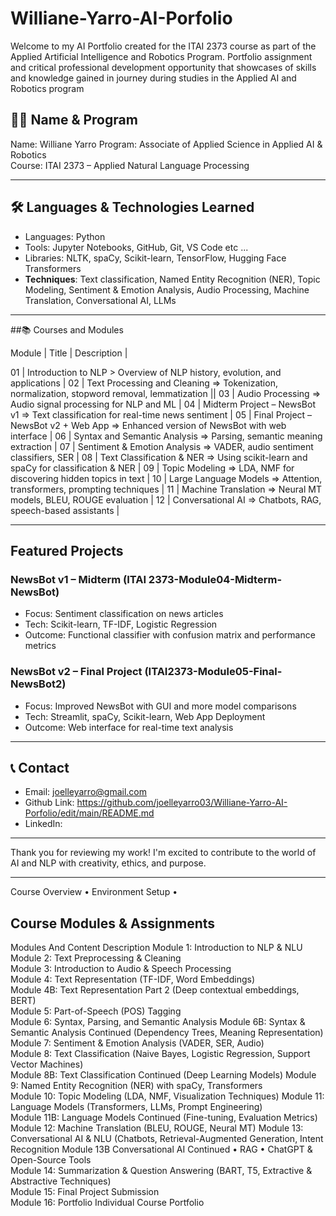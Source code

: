 # Williane-Yarro-AI-Porfolio
Welcome to my AI Portfolio created for the ITAI 2373 course as part of the Applied Artificial Intelligence and Robotics Program.
Portfolio assignment and  critical professional development opportunity that showcases of skills and knowledge gained in journey during studies in the Applied AI and Robotics program


## 👩‍💻 Name & Program
Name: Williane Yarro 
Program: Associate of Applied Science in Applied AI & Robotics  
Course: ITAI 2373 – Applied Natural Language Processing

---

## 🛠️ Languages & Technologies Learned

- Languages: Python  
- Tools: Jupyter Notebooks, GitHub, Git, VS Code etc ...
- Libraries: NLTK, spaCy, Scikit-learn, TensorFlow, Hugging Face Transformers  
- **Techniques**: Text classification, Named Entity Recognition (NER), Topic Modeling, Sentiment & Emotion Analysis, Audio Processing, Machine Translation, Conversational AI, LLMs

---

##📚 Courses and Modules

 Module | Title                                | Description |

 01     | Introduction to NLP                  > Overview of NLP history, evolution, and applications |
 02     | Text Processing and Cleaning         => Tokenization, normalization, stopword removal, lemmatization || 03     | Audio Processing                     => Audio signal processing for NLP and ML |
 04     | Midterm Project – NewsBot v1         => Text classification for real-time news sentiment |
 05     | Final Project – NewsBot v2 + Web App => Enhanced version of NewsBot with web interface |
 06     | Syntax and Semantic Analysis         => Parsing, semantic meaning extraction |
 07     | Sentiment & Emotion Analysis         => VADER, audio sentiment classifiers, SER |
 08     | Text Classification & NER            => Using scikit-learn and spaCy for classification & NER |
 09     | Topic Modeling                       => LDA, NMF for discovering hidden topics in text |
 10     | Large Language Models                => Attention, transformers, prompting techniques |
 11     | Machine Translation                  => Neural MT models, BLEU, ROUGE evaluation |
 12     | Conversational AI                    => Chatbots, RAG, speech-based assistants |

---

##  Featured Projects

### NewsBot v1 – Midterm (ITAI 2373-Module04-Midterm-NewsBot)
- Focus: Sentiment classification on news articles  
- Tech: Scikit-learn, TF-IDF, Logistic Regression  
- Outcome: Functional classifier with confusion matrix and performance metrics

### NewsBot v2 – Final Project (ITAI2373-Module05-Final-NewsBot2)
- Focus: Improved NewsBot with GUI and more model comparisons  
- Tech: Streamlit, spaCy, Scikit-learn, Web App Deployment  
- Outcome: Web interface for real-time text analysis

---

## 📞 Contact

- Email: joelleyarro@gmail.com  
- Github Link: https://github.com/joelleyarro03/Williane-Yarro-AI-Porfolio/edit/main/README.md
- LinkedIn:

---

Thank you for reviewing my work! I'm excited to contribute to the world of AI and NLP with creativity, ethics, and purpose.

---

 Course Overview  • Environment Setup  •
## Course Modules  & Assignments

Modules And Content Description                                                                                                                                                                                Module 1:       Introduction to NLP & NLU                                                        
Module 2:      Text Preprocessing & Cleaning                                                                                                  
Module 3:       Introduction to Audio & Speech Processing                                                                    
Module 4:        Text Representation (TF-IDF, Word Embeddings)                                                                      
Module 4B:       Text Representation Part 2 (Deep contextual embeddings, BERT)                                                
Module 5:        Part-of-Speech (POS) Tagging                                                                                             
Module 6:        Syntax, Parsing, and Semantic Analysis                                                                                                                                                           Module 6B:       Syntax & Semantic Analysis Continued (Dependency Trees, Meaning Representation)      
Module 7:        Sentiment & Emotion Analysis (VADER, SER, Audio)                                       
Module 8:       Text Classification (Naive Bayes, Logistic Regression, Support Vector Machines)     
Module 8B:       Text Classification Continued (Deep Learning Models)                                                                                                                                               Module 9:        Named Entity Recognition (NER) with spaCy, Transformers                              
Module 10:       Topic Modeling (LDA, NMF, Visualization Techniques)                                                                                                                                                 Module 11:       Language Models (Transformers, LLMs, Prompt Engineering)                              
Module 11B:      Language Models Continued (Fine-tuning, Evaluation Metrics)                            
Module 12:       Machine Translation (BLEU, ROUGE, Neural MT)                                                                                                                                                        Module 13:       Conversational AI & NLU (Chatbots, Retrieval-Augmented Generation, Intent Recognition   Module 13B      Conversational AI Continued  • RAG  • ChatGPT & Open-Source Tools                
Module 14:     Summarization & Question Answering (BART, T5, Extractive & Abstractive Techniques)     
Module 15:       Final Project Submission                                                               
Module 16:       Portfolio                                 Individual Course Portfolio    





